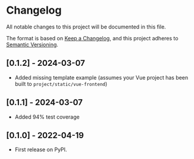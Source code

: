 # Changelog

All notable changes to this project will be documented in this file.

The format is based on [Keep a Changelog](https://keepachangelog.com/en/1.0.0/),
and this project adheres to [Semantic Versioning](https://semver.org/spec/v2.0.0.html).

## [0.1.2] - 2024-03-07

- Added missing template example (assumes your Vue project has been built to `project/static/vue-frontend`)

## [0.1.1] - 2024-03-07

- Added 94% test coverage

## [0.1.0] - 2022-04-19

- First release on PyPI.

